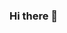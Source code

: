 ### Hi there 👋

<!-- <img align="left" alt="Juanmnl's Github Stats" src="https://github-readme-stats.vercel.app/api?username=juanmnl&show_icons=true&hide_border=true"> -->

<!--
**juanmnl/juanmnl** is a ✨ _special_ ✨ repository because its `README.md` (this file) appears on your GitHub profile.

Here are some ideas to get you started:

- 🔭 I’m currently working on ...
- 🌱 I’m currently learning ...
- 👯 I’m looking to collaborate on ...
- 🤔 I’m looking for help with ...
- 💬 Ask me about ...
- 📫 How to reach me: ...
- 😄 Pronouns: ...
- ⚡ Fun fact: ...
-->
